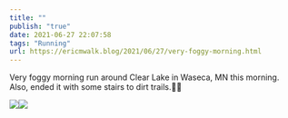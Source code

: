 ```yaml
---
title: ""
publish: "true"
date: 2021-06-27 22:07:58
tags: "Running"
url: https://ericmwalk.blog/2021/06/27/very-foggy-morning.html
---
```


Very foggy morning run around Clear Lake in Waseca, MN this morning. Also, ended it with some stairs to dirt trails.🏃🏼

![](https://ericmwalk.blog/uploads/2021/990b880767.jpg)![](https://ericmwalk.blog/uploads/2021/77d66f27d8.jpg)
